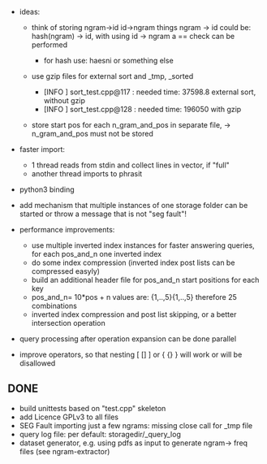 * ideas:
    * think of storing ngram->id id->ngram things
        ngram -> id could be: hash(ngram) -> id, with using id -> ngram a == check can be performed
        * for hash use: haesni or something else

    * use gzip files for external sort and _tmp, _sorted
        * [INFO ] sort_test.cpp@117      :  needed time: 37598.8  external sort, without gzip
        * [INFO ] sort_test.cpp@128      :  needed time: 196050  with gzip

    * store start pos for each n_gram_and_pos in separate file,
        -> n_gram_and_pos must not be stored

* faster import:
    * 1 thread reads from stdin and collect lines in vector, if "full"
    * another thread imports to phrasit

* python3 binding
* add mechanism that multiple instances of one storage folder can be started
    or throw a message that is not "seg fault"!
* performance improvements:
    * use multiple inverted index instances for faster answering queries,
        for each pos_and_n one inverted index
    * do some index compression (inverted index post lists can be compressed easyly)
    * build an additional header file for pos_and_n start positions for each key
    * pos_and_n= 10*pos + n  values are:
        {1,..,5}{1,..,5} therefore 25 combinations
    * inverted index compression and post list skipping, or a better intersection operation

* query processing after operation expansion can be done parallel
* improve operators, so that nesting [ [] ] or { {} } will work or will be disallowed


DONE
----
* build unittests based on "test.cpp" skeleton
* add Licence GPLv3 to all files
* SEG Fault importing just a few ngrams: missing close call for _tmp file
* query log file: per default: storagedir/_query_log
* dataset generator, e.g. using pdfs as input to generate ngram-> freq files (see ngram-extractor)
